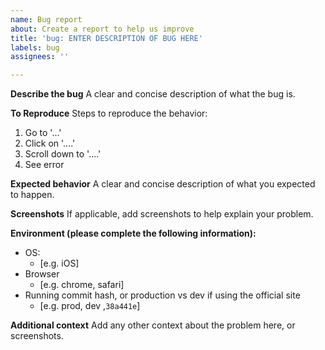 ```yaml
---
name: Bug report
about: Create a report to help us improve
title: 'bug: ENTER DESCRIPTION OF BUG HERE'
labels: bug
assignees: ''

---
```


**Describe the bug**
A clear and concise description of what the bug is.

**To Reproduce**
Steps to reproduce the behavior:
1. Go to '...'
2. Click on '....'
3. Scroll down to '....'
4. See error

**Expected behavior**
A clear and concise description of what you expected to happen.

**Screenshots**
If applicable, add screenshots to help explain your problem.

**Environment (please complete the following information):**
 - OS:
    - [e.g. iOS]
 - Browser
    - [e.g. chrome, safari]
 - Running commit hash, or production vs dev if using the official site
    - [e.g. prod, dev ,`38a441e`]

**Additional context**
Add any other context about the problem here, or screenshots.
